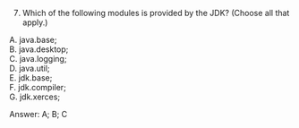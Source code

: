 7. Which of the following modules is provided by the JDK? (Choose all that apply.)

A. java.base; <br>
B. java.desktop; <br>
C. java.logging; <br>
D. java.util; <br>
E. jdk.base; <br>
F. jdk.compiler; <br>
G. jdk.xerces;


Answer: A; B; C
